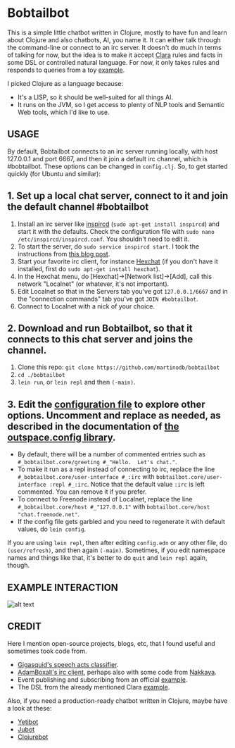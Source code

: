 # Bobtailbot

This is a simple little chatbot written in Clojure, mostly to have fun and learn about Clojure and also chatbots, AI, you name it. It can either talk through the command-line or connect to an irc server. It doesn't do much in terms of talking for now, but the idea is to make it accept [Clara](http://www.clara-rules.org/) rules and facts in some DSL or controlled natural language.
For now, it only takes rules and responds to queries from a toy [example](https://github.com/cerner/clara-examples/blob/master/src/main/clojure/clara/examples/shopping.clj).

I picked Clojure as a language because:

* It's a LISP, so it should be well-suited for all things AI.
* It runs on the JVM, so I get access to plenty of NLP tools and Semantic Web tools, which I'd like to use.

## USAGE

By default, Bobtailbot connects to an irc server running locally, with host 127.0.0.1 and port 6667, and then it join a default irc channel, which is #bobtailbot. These options can be changed in `config.clj`.
So, to get started quickly (for Ubuntu and similar):

## 1. Set up a local chat server, connect to it and join the default channel #bobtailbot

 1. Install an irc server like [inspircd](http://www.inspircd.org/) (`sudo apt-get install inspircd`) and start it with the defaults. Check the configuration file with `sudo nano /etc/inspircd/inspircd.conf`. You shouldn't need to edit it.
 2. To start the server, do `sudo service inspircd start`. I took the instructions from [this blog post](https://samuelhewitt.com/blog/2016-04-09-how-to-deploy-an-irc-server-on-ubuntu).
 3. Start your favorite irc client, for instance [Hexchat](https://hexchat.github.io/) (if you don't have it installed, first do `sudo apt-get install hexchat`).
 4. In the Hexchat menu, do [Hexchat]->[Network list]->[Add], call this network "Localnet" (or whatever, it's not important).
 5. Edit Localnet so that in the Servers tab you've got `127.0.0.1/6667` and in the "connection commands" tab you've got `JOIN #bobtailbot`.
 6. Connect to Localnet with a nick of your choice.

## 2. Download and run Bobtailbot, so that it connects to this chat server and joins the channel.
 1. Clone this repo: `git clone https://github.com/martinodb/bobtailbot`
 2. `cd ./bobtailbot`
 3. `lein run`, or `lein repl` and then `(-main)`.

## 3. Edit the [configuration file](config.edn) to explore other options. Uncomment and replace as needed, as described in the documentation of [the outspace.config library](https://github.com/outpace/config).
 - By default, there will be a number of commented entries such as `#_bobtailbot.core/greeting #_"Hello.  Let's chat."`.
 - To make it run as a repl instead of connecting to irc, replace the line `#_bobtailbot.core/user-interface #_:irc` with `bobtailbot.core/user-interface :repl #_:irc`. Notice that the default value `:irc` is left commented. You can remove it if you prefer.
 - To connect to Freenode instead of Localnet, replace the line `#_bobtailbot.core/host #_"127.0.0.1"` with `bobtailbot.core/host "chat.freenode.net"`.
 - If the config file gets garbled and you need to regenerate it with default values, do `lein config`.

If you are using `lein repl`, then after editing `config.edn` or any other file,
   do `(user/refresh)`, and then again `(-main)`. Sometimes, if you edit namespace names and things like that, it's better to do `quit` and `lein repl` again, though.

## EXAMPLE INTERACTION

![alt text](bobtailbot/2017-ex-int.png "Example interaction")

## CREDIT

Here I mention open-source projects, blogs, etc, that I found useful and sometimes took code from.

* [Gigasquid's speech acts classifier](https://github.com/gigasquid/speech-acts-classifier).
* [AdamBoxall's irc client](https://github.com/AdamBoxall/clojure-irc-client), perhaps also with some code from [Nakkaya](https://nakkaya.com/2010/02/10/a-simple-clojure-irc-client/).
* Event publishing and subscribing from an official [example](https://github.com/clojure/core.async/wiki/Pub-Sub).
* The DSL from the already mentioned Clara [example](https://github.com/cerner/clara-examples/blob/master/src/main/clojure/clara/examples/shopping.clj).

Also, if you need a production-ready chatbot written in Clojure, maybe have a look at these:

* [Yetibot](https://github.com/devth/yetibot)
* [Jubot](https://github.com/liquidz/jubot)
* [Clojurebot](https://github.com/hiredman/clojurebot)

